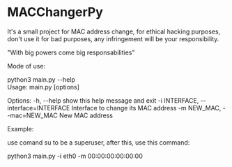 # MACChangerPy
It's a small project for MAC address change, for ethical hacking purposes, don't use it for bad purposes, any infringement will be your responsibility.

"With big powers come big responsabilities"

Mode of use:

python3 main.py --help                                  
Usage: main.py [options]

Options:
  -h, --help            show this help message and exit
  -i INTERFACE, --interface=INTERFACE
                        Interface to change its MAC address
  -m NEW_MAC, --mac=NEW_MAC
                        New MAC address
                                      
                                      
Example:

use comand su to be a superuser, after this, use this command:

python3 main.py -i eth0 -m 00:00:00:00:00:00
